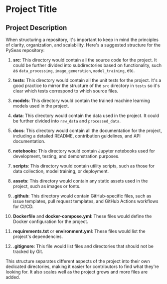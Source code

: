 # Project Title
## Project Description

When structuring a repository, it's important to keep in mind the principles of clarity, organization, and scalability. Here's a suggested structure for the PySeas repository:

1. **src**: This directory would contain all the source code for the project. It could be further divided into subdirectories based on functionality, such as `data_processing`, `image_generation`, `model_training`, etc.

2. **tests**: This directory would contain all the unit tests for the project. It's a good practice to mirror the structure of the `src` directory in `tests` so it's clear which tests correspond to which source files.

3. **models**: This directory would contain the trained machine learning models used in the project.

4. **data**: This directory would contain the data used in the project. It could be further divided into `raw_data` and `processed_data`.

5. **docs**: This directory would contain all the documentation for the project, including a detailed README, contribution guidelines, and API documentation.

6. **notebooks**: This directory would contain Jupyter notebooks used for development, testing, and demonstration purposes.

7. **scripts**: This directory would contain utility scripts, such as those for data collection, model training, or deployment.

8. **assets**: This directory would contain any static assets used in the project, such as images or fonts.

9. **.github**: This directory would contain GitHub-specific files, such as issue templates, pull request templates, and GitHub Actions workflows for CI/CD.

10. **Dockerfile** and **docker-compose.yml**: These files would define the Docker configuration for the project.

11. **requirements.txt** or **environment.yml**: These files would list the project's dependencies.

12. **.gitignore**: This file would list files and directories that should not be tracked by Git.

This structure separates different aspects of the project into their own dedicated directories, making it easier for contributors to find what they're looking for. It also scales well as the project grows and more files are added.